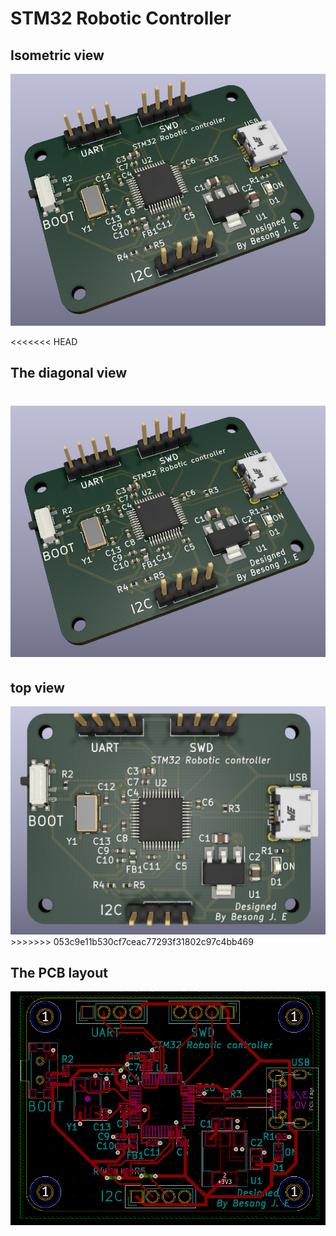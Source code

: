 # STM32 Robotic Controller

## Isometric view 
<img src='docs/posterdiagonal.PNG' width='800'>

<<<<<<< HEAD
 ## The diagonal view
 ![](docs/posterdiagonal.png)
=======
 ## top view 
 <img src='docs/posterimage.PNG' width='800'>
>>>>>>> 053c9e11b530cf7ceac77293f31802c97c4bb469

## The PCB layout
<img src='docs/pcb layout.PNG' width='800'>

